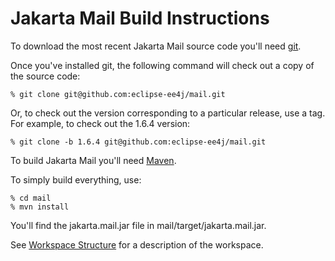 Jakarta Mail Build Instructions
===============================

To download the most recent Jakarta Mail source code you'll need
[git](https://git-scm.com/downloads).

Once you've installed git, the following command will check out a copy
of the source code:

    % git clone git@github.com:eclipse-ee4j/mail.git

Or, to check out the version corresponding to a particular release, use
a tag. For example, to check out the 1.6.4 version:

    % git clone -b 1.6.4 git@github.com:eclipse-ee4j/mail.git

To build Jakarta Mail you'll need [Maven](http://maven.apache.org/).

To simply build everything, use:

    % cd mail
    % mvn install

You'll find the jakarta.mail.jar file in mail/target/jakarta.mail.jar.

See [Workspace Structure](Workspace-Structure) for a description of the
workspace.
